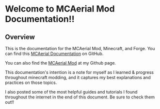 # Welcome to MCAerial Mod Documentation!!
## Overview
This is the documentation for the MCAerial Mod, Minecraft, and Forge. You can find this [MCAerial Documentation](https://apo11o-m.github.io/MCAerial_Documentation/) on GitHub.

You can also find the [MCAerial Mod](https://github.com/apo11o-M/MCAerial_Mod) at my Github page.

This documentation's intention is a note for myself as I learned & progress throughout minecraft modding, and it captures my best explanations and practices on those topics.

I also posted some of the most helpful guides and tutorials I found throughout the internet in the end of this document. Be sure to check them out!!
